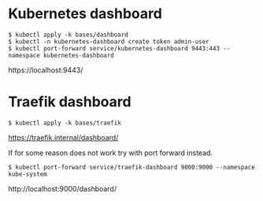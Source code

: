 # Kubernetes dashboard

```
$ kubectl apply -k bases/dashboard
$ kubectl -n kubernetes-dashboard create token admin-user
$ kubectl port-forward service/kubernetes-dashboard 9443:443 --namespace kubernetes-dashboard
```

https://localhost:9443/


# Traefik dashboard

```
$ kubectl apply -k bases/traefik
```

https://traefik.internal/dashboard/

If for some reason does not work try with port forward instead.

```
$ kubectl port-forward service/traefik-dashboard 9000:9000 --namespace kube-system
```

http://localhost:9000/dashboard/
